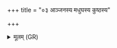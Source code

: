 +++
title = "०३ आञ्जनस्य मधुघस्य कुष्ठस्य"

+++
<details><summary>मूलम् (GR)</summary>

आञ्जनस्य मधुघस्य  
कुष्ठस्य नलदस्य च ।  
तुरो भगस्य हस्ताभ्याम्  
अनुरोधनम् आ भरे ॥
</details>